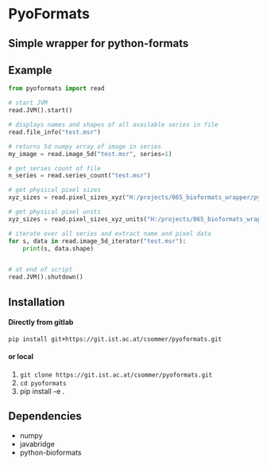 # PyoFormats
Simple wrapper for python-formats
---
## Example
```python
from pyoformats import read

# start JVM
read.JVM().start()

# displays names and shapes of all available series in file
read.file_info("test.msr")

# returns 5d numpy array of image in series
my_image = read.image_5d("test.msr", series=1)

# get series count of file
n_series = read.series_count("test.msr")

# get physical pixel sizes
xyz_sizes = read.pixel_sizes_xyz("H:/projects/065_bioformats_wrapper/pyoformats/test.msr", series=0)

# get physical pixel units
xyz_sizes = read.pixel_sizes_xyz_units("H:/projects/065_bioformats_wrapper/pyoformats/test.msr", series=0)

# iterate over all series and extract name and pixel data
for s, data in read.image_5d_iterator("test.msr"):
    print(s, data.shape)


# at end of script
read.JVM().shutdown()
```

## Installation

#### Directly from gitlab
`pip install git+https://git.ist.ac.at/csommer/pyoformats.git`

#### or local

1. `git clone https://git.ist.ac.at/csommer/pyoformats.git`
2. `cd pyoformats`
3. pip install -e .

## Dependencies
* numpy
* javabridge
* python-bioformats

